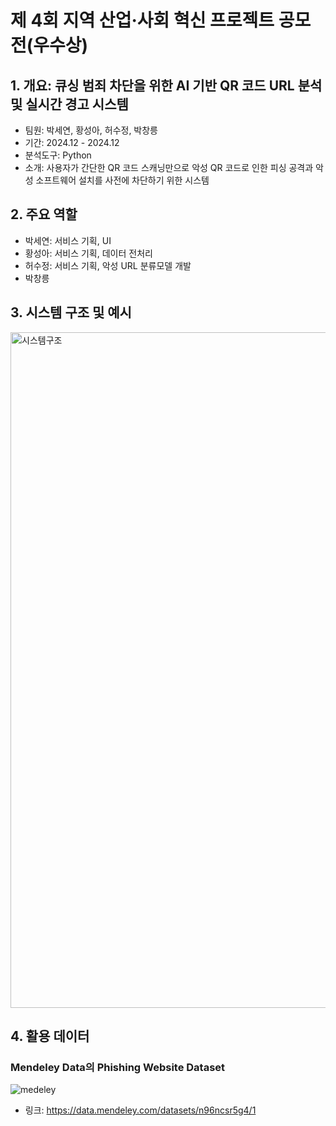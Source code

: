 # 제 4회 지역 산업·사회 혁신 프로젝트 공모전(우수상)

## 1. 개요: 큐싱 범죄 차단을 위한 AI 기반 QR 코드 URL 분석 및 실시간 경고 시스템
- 팀원: 박세연, 황성아, 허수정, 박창릉
- 기간: 2024.12 - 2024.12
- 분석도구: Python
- 소개: 사용자가 간단한 QR 코드 스캐닝만으로 악성 QR 코드로 인한 피싱 공격과 악성 소프트웨어 설치를 사전에 차단하기 위한 시스템

## 2. 주요 역할
- 박세연: 서비스 기획, UI
- 황성아: 서비스 기획, 데이터 전처리
- 허수정: 서비스 기획, 악성 URL 분류모델 개발
- 박창릉

## 3. 시스템 구조 및 예시

<img width="1081" alt="시스템구조" src="https://github.com/user-attachments/assets/2f8ba884-dd2a-43b8-a90d-3f20dd8fbcd3" />


## 4. 활용 데이터

### Mendeley Data의 Phishing Website Dataset

![medeley](https://github.com/user-attachments/assets/5b07cd4a-973e-46a4-bfbd-957874025bf4)

- 링크: https://data.mendeley.com/datasets/n96ncsr5g4/1

